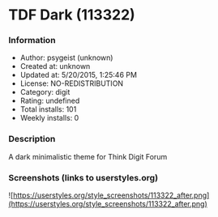# TDF Dark (113322)

### Information
- Author: psygeist (unknown)
- Created at: unknown
- Updated at: 5/20/2015, 1:25:46 PM
- License: NO-REDISTRIBUTION
- Category: digit
- Rating: undefined
- Total installs: 101
- Weekly installs: 0


### Description
A dark minimalistic theme for Think Digit Forum


### Screenshots (links to userstyles.org)
![https://userstyles.org/style_screenshots/113322_after.png](https://userstyles.org/style_screenshots/113322_after.png)


